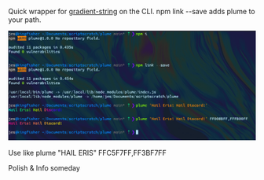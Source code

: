 Quick wrapper for [gradient-string](https://github.com/bokub/gradient-string) on the CLI.
npm link --save adds plume to your path.

![Screenshot of Plume in Action](screenshots/one.png "Screenshot of Plume in Action") 

Use like
plume "HAIL ERIS" FFC5F7FF,FF3BF7FF 

Polish & Info someday
